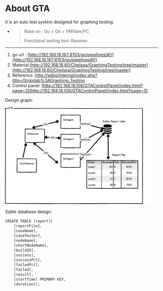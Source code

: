 # About GTA

It is an auto test system designed for graphing testing.

* > Base on : Go + Git + VMVare/PC
  >
  > Functional testing tool: Ranorex

---

1. go url : [http://192.168.18.167:8153/go/pipelines\#!/](http://192.168.18.167:8153/go/pipelines#!/)
2. Material:[http://192.168.18.60/Chelsea/GraphingTesting/tree/master](http://192.168.18.60/Chelsea/GraphingTesting/tree/master)
3. Reference :[http://wikis/internal/index.php?title=Originlab%3AGraphing\_Testing](http://wikis/internal/index.php?title=Originlab%3AGraphing_Testing)
4. Control panel: [http://192.168.18.108/GTAControlPanel/index.html?page=3](http://192.168.18.108/GTAControlPanel/index.html?page=3)

Design graph:

![](/assets/gtade.png)

Sqlite database design:

```
CREATE TABLE [report](
    [reportFile], 
    [caseName], 
    [caseTester], 
    [nodeName], 
    [shortNodeName], 
    [buildID], 
    [success], 
    [successPct], 
    [failedPct], 
    [failed], 
    [result], 
    [startTime] PRIMARY KEY, 
    [duration]);
```



